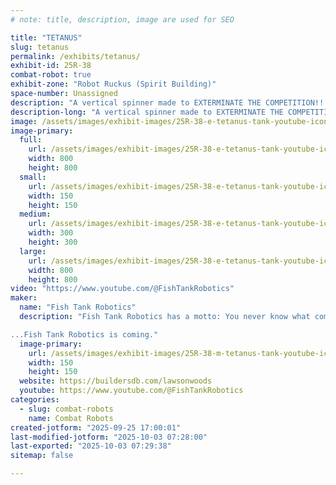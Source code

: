 ```yaml
---
# note: title, description, image are used for SEO

title: "TETANUS"
slug: tetanus
permalink: /exhibits/tetanus/
exhibit-id: 25R-38
combat-robot: true
exhibit-zone: "Robot Ruckus (Spirit Building)"
space-number: Unassigned
description: "A vertical spinner made to EXTERMINATE THE COMPETITION!!!!!!"
description-long: "A vertical spinner made to EXTERMINATE THE COMPETITION!!!!!! In all seriousness it's a modified Viper Kit vertical spinner. Just don't step on it. Like seriously, don't."
image: /assets/images/exhibit-images/25R-38-e-tetanus-tank-youtube-icon-3406-300x300.png
image-primary: 
  full:
    url: /assets/images/exhibit-images/25R-38-e-tetanus-tank-youtube-icon-3406-full.png
    width: 800
    height: 800
  small:
    url: /assets/images/exhibit-images/25R-38-e-tetanus-tank-youtube-icon-3406-150x150.png
    width: 150
    height: 150
  medium:
    url: /assets/images/exhibit-images/25R-38-e-tetanus-tank-youtube-icon-3406-300x300.png
    width: 300
    height: 300
  large:
    url: /assets/images/exhibit-images/25R-38-e-tetanus-tank-youtube-icon-3406-800x800.png
    width: 800
    height: 800
video: "https://www.youtube.com/@FishTankRobotics"
maker: 
  name: "Fish Tank Robotics"
  description: "Fish Tank Robotics has a motto: You never know what comes out of it. This team's leader, Lawson has been doing this since 4th grade and is a bit of a veteran but not really a veteran of the sport. FTR started only at Robot Ruckus with one robot, but now we are evolving. We are stronger. We are getting better. The other teams should start running...

...Fish Tank Robotics is coming."
  image-primary:
    url: /assets/images/exhibit-images/25R-38-m-tetanus-tank-youtube-icon-150x150.png
    width: 150
    height: 150
  website: https://buildersdb.com/lawsonwoods
  youtube: https://www.youtube.com/@FishTankRobotics
categories: 
  - slug: combat-robots
    name: Combat Robots
created-jotform: "2025-09-25 17:00:01"
last-modified-jotform: "2025-10-03 07:28:00"
last-exported: "2025-10-03 07:29:38"
sitemap: false

---
```

